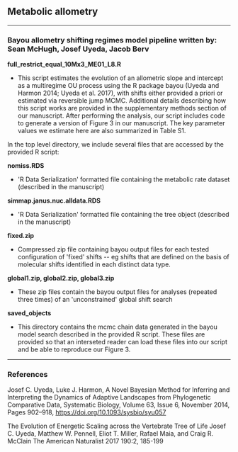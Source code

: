 ## Metabolic allometry

---
### Bayou allometry shifting regimes model pipeline written by: Sean McHugh, Josef Uyeda, Jacob Berv

**full_restrict_equal_10Mx3_ME01_L8.R**

* This script estimates the evolution of an allometric slope and intercept as a multiregime OU process using the R package bayou (Uyeda and Harmon 2014; Uyeda et al. 2017), with shifts  either provided a priori or estimated via reversible jump MCMC. Additional details describing how this script works are provided in the supplementary methods section of our manuscript. After performing the analysis, our script includes code to generate a version of Figure 3 in our manuscript. The key parameter values we estimate here are also summarized in Table S1.

In the top level directory, we include several files that are accessed by the provided R script:

**nomiss.RDS**

* 'R Data Serialization' formatted file containing the metabolic rate dataset (described in the manuscript)

**simmap.janus.nuc.alldata.RDS**

* 'R Data Serialization' formatted file containing the tree object (described in the manuscript)

**fixed.zip**

* Compressed zip file containing bayou output files for each tested configuration of
'fixed' shifts -- eg shifts that are defined on the basis of molecular
shifts identified in each distinct data type.

**global1.zip, global2.zip, global3.zip**

* These zip files contain the bayou output files for analyses
(repeated three times) of an 'unconstrained' global shift search

**saved_objects**

* This directory contains the mcmc chain data generated in the 
bayou model search described in the provided R script. These files
are provided so that an interseted reader can load these files into
our script and be able to reproduce our Figure 3.

---

### References

Josef C. Uyeda, Luke J. Harmon, A Novel Bayesian Method for Inferring and Interpreting the Dynamics of Adaptive Landscapes from Phylogenetic Comparative Data, Systematic Biology, Volume 63, Issue 6, November 2014, Pages 902–918, <https://doi.org/10.1093/sysbio/syu057>

The Evolution of Energetic Scaling across the Vertebrate Tree of Life Josef C. Uyeda, Matthew W. Pennell, Eliot T. Miller, Rafael Maia, and Craig R. McClain The American Naturalist 2017 190:2, 185-199
